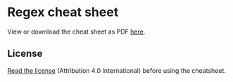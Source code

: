 # Regex cheat sheet

View or download the cheat sheet as PDF [here](/cheat_sheet.pdf).

## License

[Read the license](/LICENSE) (Attribution 4.0 International) before using the cheatsheet.